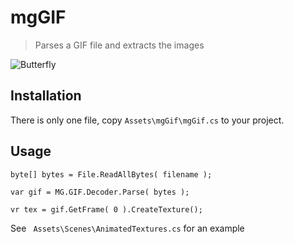 # mgGIF
> Parses a GIF file and extracts the images

![Butterfly](https://i.giphy.com/media/7OM8aqLAr2xQ4/giphy.webp)

## Installation

There is only one file, copy `Assets\mgGif\mgGif.cs` to your project.

## Usage

```
byte[] bytes = File.ReadAllBytes( filename );

var gif = MG.GIF.Decoder.Parse( bytes );

vr tex = gif.GetFrame( 0 ).CreateTexture();
```

See ` Assets\Scenes\AnimatedTextures.cs` for an example

